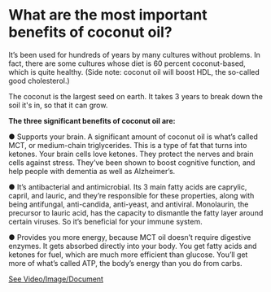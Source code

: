 # What are the most important benefits of coconut oil?

It’s been used for hundreds of years by many cultures without problems. In fact, there are some cultures whose diet is 60 percent coconut-based, which is quite healthy. (Side note: coconut oil will boost HDL, the so-called good cholesterol.)

The coconut is the largest seed on earth. It takes 3 years to break down the soil it's in, so that it can grow.

**The three significant benefits of coconut oil are:**

● Supports your brain. A significant amount of coconut oil is what’s called MCT, or medium-chain triglycerides. This is a type of fat that turns into ketones. Your brain cells love ketones. They protect the nerves and brain cells against stress. They’ve been shown to boost cognitive function, and help people with dementia as well as Alzheimer’s.

● It’s antibacterial and antimicrobial. Its 3 main fatty acids are caprylic, capril, and lauric, and they’re responsible for these properties, along with being antifungal, anti-candida, anti-yeast, and antiviral. Monolaurin, the precursor to lauric acid, has the capacity to dismantle the fatty layer around certain viruses. So it’s beneficial for your immune system.

● Provides you more energy, because MCT oil doesn’t require digestive enzymes. It gets absorbed directly into your body. You get fatty acids and ketones for fuel, which are much more efficient than glucose. You’ll get more of what’s called ATP, the body’s energy than you do from carbs.

 [See Video/Image/Document](https://hls-player.drberg.com/asset?path=migrated-assets/top-3-benefits-and-uses-of-coconut-oil-drberg)